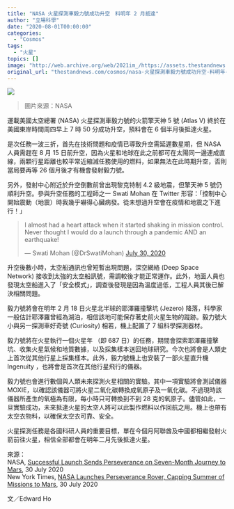 ```yaml
---
title: "NASA 火星探測車毅力號成功升空　料明年 2 月抵達"
author: "立場科學"
date: "2020-08-01T00:00:00"
categories:
  - "Cosmos"
tags:
  - "火星"
topics: []
image: "http://web.archive.org/web/2021im_/https://assets.thestandnews.com/media/photos/7-30-launch-blog-image-1200x72120copy_f93rd_2xxtlYm.png"
original_url: "thestandnews.com/cosmos/nasa-火星探測車毅力號成功升空-料明年-2-月抵達"
---
```

![](http://web.archive.org/web/2021im_/https://assets.thestandnews.com/media/photos/7-30-launch-blog-image-1200x72120copy_f93rd_2xxtlYm.png)
> 圖片來源：NASA

運載美國太空總署 (NASA) 火星探測車毅力號的火箭擎天神 5 號 (Atlas V) 終於在美國東岸時間周四早上 7 時 50 分成功升空，預料會在 6 個半月後抵達火星。

是次任務一波三折，首先在技術問題和疫情已導致升空需延遲數星期，但 NASA 人員需趕在 8 月 15 日前升空，因為火星和地球在此之前都可在太陽同一邊連成直線，兩顆行星距離也較平常近縮減任務使用的燃料，如果無法在此時期升空，否則當局要再等 26 個月後才有機會發射毅力號。

另外，發射中心附近於升空倒數前曾出現黎克特制 4.2 級地震，但擎天神 5 號仍順利升空。參與升空任務的工程師之一 Swati Mohan 在 Twitter 形容：「控制中心開始震動（地震）時我幾乎嚇得心臟病發。從未想過升空會在疫情和地震之下進行！」

> I almost had a heart attack when it started shaking in mission control. Never thought I would do a launch through a pandemic AND an earthquake!
> 
> — Swati Mohan (@DrSwatiMohan) [July 30, 2020](http://web.archive.org/web/20211229134101/https://twitter.com/DrSwatiMohan/status/1288811616817917953?ref_src=twsrc%5Etfw)

升空後數小時，太空船通訊也曾短暫出現問題，深空網絡 (Deep Space Network) 接收到太強的太空船訊號，需調較後才能正常運作。此外，地面人員也發現太空船進入了「安全模式」，調查後發現是因為溫度過低，工程人員其後已解決相關問題。

毅力號將會在明年 2 月 18 日火星北半球的耶澤羅撞擊坑 (Jezero) 降落，科學家一般估計耶澤羅曾經為湖泊，相信該地可能保存著史前火星生物的蹤跡。毅力號大小與另一探測車好奇號 (Curiosity) 相若，機上配置了 7 組科學探測器材。

毅力號將在火星執行一個火星年 （即 687 日）的任務，期間會探索耶澤羅撞擊坑、收集火星氣候和地質數據，以及採集樣本送回地球研究。今次也將會是人類史上首次從其他行星上採集樣本。此外，毅力號機上也安裝了一部火星直升機 Ingenuity ，也將會是首次在其他行星飛行的儀器。

毅力號也會進行數個與人類未來探測火星相關的實驗。其中一項實驗將會測試儀器 MOXIE，以確認該儀器可將火星二氧化碳轉換成氧原子及一氧化碳。不過現時該儀器所產生的氧極為有限，每小時只可轉換到不到 28 克的氧原子。儘管如此，一旦實驗成功，未來抵達火星的太空人將可以此製作燃料以作回航之用。機上也帶有太空衣物料，以確保太空衣可靠、安全。

火星探測任務是各國科研人員的重要目標，單在今個月阿聯酋及中國都相繼發射火箭前往火星，相信全部都會在明年二月先後抵達火星。

來源：  
NASA, [Successful Launch Sends Perseverance on Seven-Month Journey to Mars](http://web.archive.org/web/20211229134101/https://blogs.nasa.gov/mars2020/2020/07/30/successful-launch-sends-perseverance-on-seven-month-journey-to-mars/), 30 July 2020  
New York Times, [NASA Launches Perseverance Rover, Capping Summer of Missions to Mars](http://web.archive.org/web/20211229134101/https://www.nytimes.com/2020/07/30/science/nasa-mars-launch.html), 30 July 2020

文／Edward Ho